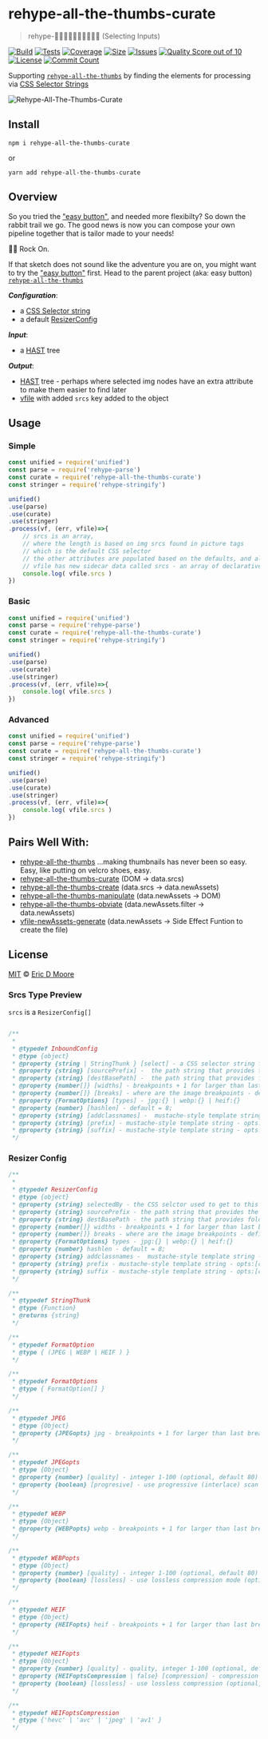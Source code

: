 # rehype-all-the-thumbs-curate
> rehype-👍🏿👍🏼👍🏽👍🏻👍🏾 (Selecting Inputs)

[![Build][build-badge]][build]
[![Tests][tests-badge]][tests]
[![Coverage][coverage-badge]][coverage]
[![Size][size-badge]][size]
[![Issues][issues-badge]][issues]
[![Quality Score out of 10][quality-badge]][quality]
[![License][license-badge]][license]
[![Commit Count][commits-badge]][commits]
<!-- [![Downloads][downloads-badge]][downloads] -->
<!-- [![Sponsors][sponsors-badge]][collective] -->
<!-- [![Backers][backers-badge]][collective] -->
<!-- [![Chat][chat-badge]][chat] -->

Supporting [`rehype-all-the-thumbs`](https://github.com/ericdmoore/rehype-all-the-thumbs) by finding the elements for processing via [CSS Selector Strings](https://developer.mozilla.org/en-US/docs/Web/CSS/CSS_Selectors)

![Rehype-All-The-Thumbs-Curate](pics/curate.svg)

## Install

`npm i rehype-all-the-thumbs-curate` 

or 

`yarn add rehype-all-the-thumbs-curate`

## Overview

So you tried the ["easy button"](https://github.com/ericdmoore/rehype-all-the-thumbs), and needed more flexibilty? So down the rabbit trail we go. The good news is now you can compose your own pipeline together that is tailor made to your needs! 

🤘🏼 Rock On.

If that sketch does not sound like the adventure you are on, you might want to try the ["easy button"](https://github.com/ericdmoore/rehype-all-the-thumbs) first. Head to the parent project (aka: easy button) [`rehype-all-the-thumbs` ](https://github.com/ericdmoore/rehype-all-the-thumbs)

**_Configuration_**:
- a [CSS Selector string](https://github.com/syntax-tree/hast-util-select)
- a default [ResizerConfig](#resizer-config)

**_Input_**:
- a [HAST](https://github.com/syntax-tree/hast) tree

**_Output_**:
- [HAST](https://github.com/syntax-tree/hast) tree - perhaps where selected img nodes have an extra attribute to make them easier to find later
- [vfile](https://github.com/vfile/vfile) with added `srcs` key added to the object

## Usage

### Simple

```js
const unified = require('unified')
const parse = require('rehype-parse')
const curate = require('rehype-all-the-thumbs-curate')
const stringer = require('rehype-stringify')

unified()
.use(parse)
.use(curate)
.use(stringer)
.process(vf, (err, vfile)=>{
    // srcs is an array,
    // where the length is based on img srcs found in picture tags 
    // which is the default CSS selector
    // the other attributes are populated based on the defaults, and all are configurable
    // vfile has new sidecar data called srcs - an array of declarative instructions from which other plugins can make thumbnails.
    console.log( vfile.srcs )
})
```


### Basic

```js
const unified = require('unified')
const parse = require('rehype-parse')
const curate = require('rehype-all-the-thumbs-curate')
const stringer = require('rehype-stringify')

unified()
.use(parse)
.use(curate)
.use(stringer)
.process(vf, (err, vfile)=>{
    console.log( vfile.srcs )
})
```

### Advanced

```js
const unified = require('unified')
const parse = require('rehype-parse')
const curate = require('rehype-all-the-thumbs-curate')
const stringer = require('rehype-stringify')

unified()
.use(parse)
.use(curate)
.use(stringer)
.process(vf, (err, vfile)=>{
    console.log( vfile.srcs )
})
```

## Pairs Well With:

- [rehype-all-the-thumbs](https://github.com/ericdmoore/rehype-all-the-thumbs) ...making thumbnails has never been so easy. Easy, like putting on velcro shoes, easy.
- [rehype-all-the-thumbs-curate](https://github.com/ericdmoore/rehype-all-the-thumbs-curate) (DOM -> data.srcs)
- [rehype-all-the-thumbs-create](https://github.com/ericdmoore/rehype-all-the-thumbs-create) (data.srcs -> data.newAssets)
- [rehype-all-the-thumbs-manipulate](https://github.com/ericdmoore/rehype-all-the-thumbs-manipulate) (data.newAssets -> DOM)
- [rehype-all-the-thumbs-obviate](https://github.com/ericdmoore/rehype-all-the-thumbs-obviate) (data.newAssets.filter -> data.newAssets)
- [vfile-newAssets-generate](https://github.com/ericdmoore/vfile-newAssets-generate) (data.newAssets -> Side Effect Funtion to create the file)

## License

[MIT][license] © [Eric D Moore][author]

### Srcs Type Preview

`srcs` is a `ResizerConfig[]`

```js

/**
 *
 * @typedef InboundConfig
 * @type {object}
 * @property {string | StringThunk } [select] - a CSS selector string for how to find the DOM nodes that have the data of interest.
 * @property {string} [sourcePrefix] -  the path string that provides the required folder context to load a src file from the fs
 * @property {string} [destBasePath] -  the path string that provides folder context for where to put the string 
 * @property {number[]} [widths] - breakpoints + 1 for larger than last break
 * @property {number[]} [breaks] - where are the image breakpoints - defined by max applicable 769, 1088, 1280
 * @property {FormatOptions} [types] - jpg:{} | webp:{} | heif:{}
 * @property {number} [hashlen] - default = 8;
 * @property {string} [addclassnames] -  mustache-style template string - opts:[classNames, width, ext, epochTime, imgHash]"
 * @property {string} [prefix] - mustache-style template string - opts:[classNames, width, ext, epochTime, imgHash]"
 * @property {string} [suffix] - mustache-style template string - opts:[classNames, width, ext, epochTime, imgHash]"
 */

``` 

### Resizer Config 

```js
/**
 *
 * @typedef ResizerConfig
 * @type {object}
 * @property {string} selectedBy - the CSS selctor used to get to this node
 * @property {string} sourcePrefix - the path string that provides the required folder context to load a src file from the fs
 * @property {string} destBasePath - the path string that provides folder context for where to put the string 
 * @property {number[]} widths - breakpoints + 1 for larger than last break
 * @property {number[]} breaks - where are the image breakpoints - defined by max applicable 769, 1088, 1280
 * @property {FormatOptions} types - jpg:{} | webp:{} | heif:{}
 * @property {number} hashlen - default = 8;
 * @property {string} addclassnames -  mustache-style template string - opts:[classNames, width, ext, epochTime, imgHash]"
 * @property {string} prefix - mustache-style template string - opts:[classNames, width, ext, epochTime, imgHash]"
 * @property {string} suffix - mustache-style template string - opts:[classNames, width, ext, epochTime, imgHash]"
 */

/**
 * @typedef StringThunk
 * @type {Function}
 * @returns {string}
 */

/**
 * @typedef FormatOption
 * @type { (JPEG | WEBP | HEIF ) }
 */

/**
 * @typedef FormatOptions
 * @type { FormatOption[] }
 */

/**
 * @typedef JPEG
 * @type {Object}
 * @property {JPEGopts} jpg - breakpoints + 1 for larger than last break
 */

/**
 * @typedef JPEGopts
 * @type {Object}
 * @property {number} [quality] - integer 1-100 (optional, default 80)
 * @property {boolean} [progresive] - use progressive (interlace) scan (optional, default true)
 */

/**
 * @typedef WEBP
 * @type {Object}
 * @property {WEBPopts} webp - breakpoints + 1 for larger than last break
 */

/**
 * @typedef WEBPopts
 * @type {Object}
 * @property {number} [quality] - integer 1-100 (optional, default 80)
 * @property {boolean} [lossless] - use lossless compression mode (optional, default false)
 */

/**
 * @typedef HEIF
 * @type {Object}
 * @property {HEIFopts} heif - breakpoints + 1 for larger than last break
 */

/**
 * @typedef HEIFopts
 * @type {Object}
 * @property {number} [quality] - quality, integer 1-100 (optional, default 80)
 * @property {HEIFoptsCompression | false} [compression] - compression format: hevc, avc, jpeg, av1 (optional, default 'hevc')
 * @property {boolean} [lossless] - use lossless compression (optional, default false)
 */

/**
 * @typedef HEIFoptsCompression
 * @type {'hevc' | 'avc' | 'jpeg' | 'av1' }
 */

```


<!-- Definitions -->

[author]: https://im.ericdmoore.com
[coverage]: https://codecov.io/gh/ericdmoore/rehype-all-the-thumbs-curate
[coverage-badge]: https://img.shields.io/codecov/c/gh/ericdmoore/rehype-all-the-thumbs-curate
[size]:https://bundlephobia.com/result?p=rehype-all-the-thumbs-curate
[size-badge]:https://img.shields.io/bundlephobia/minzip/rehype-all-the-thumbs-curate
[build]:https://github.com/ericdmoore/rehype-all-the-thumbs-curate/actions?query=workflow%3ATests
[build-badge]:https://github.com/ericdmoore/rehype-all-the-thumbs-curate/workflows/Build/badge.svg
[tests]:https://github.com/ericdmoore/rehype-all-the-thumbs-curate/actions?query=workflow%3ATests
[tests-badge]:https://github.com/ericdmoore/rehype-all-the-thumbs-curate/workflows/Tests/badge.svg
[license]: LICENSE
[license-badge]:https://img.shields.io/github/license/ericdmoore/rehype-all-the-thumbs-curate
[commits]:https://github.com/ericdmoore/rehype-all-the-thumbs-curate/commits/main
[commits-badge]:https://img.shields.io/github/commit-activity/m/ericdmoore/rehype-all-the-thumbs-curate?style=flat-square
[issues]:https://github.com/ericdmoore/rehype-all-the-thumbs-curate/issues
[issues-badge]:https://img.shields.io/github/issues/ericdmoore/rehype-all-the-thumbs-curate
[quality]:https://scrutinizer-ci.com/g/ericdmoore/rehype-all-the-thumbs-curate/
[quality-badge]:https://img.shields.io/scrutinizer/quality/g/ericdmoore/rehype-all-the-thumbs-curate
